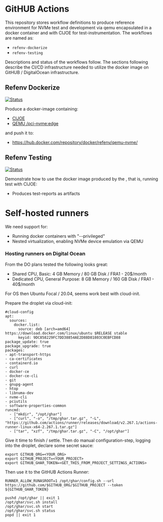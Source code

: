 # GitHUB Actions

This repository stores workflow definitions to produce reference environment for NVMe test and
development via qemu encapsulated in a docker container and with CIJOE for test-instrumentation.
The workflows are named as:

* ``refenv-dockerize``
* ``refenv-testing``

Descriptions and status of the workflows follow. The sections following describe the CI/CD
infrastructure needed to utilize the docker image on GitHUB / DigitalOcean infrastructure.

## Refenv Dockerize

[![Status](https://github.com/refenv/actions/workflows/refenv.dockerize/badge.svg)](https://github.com/refenv/actions/actions?query=workflow%3Arefenv.dockerize)

Produce a docker-image containing:

* [CIJOE](https://github.com/refenv/cijoe)
* [QEMU /pci-nvme:edge](https://irrelevant.dk/g/pci-nvme.git/)

and push it to:

* https://hub.docker.com/repository/docker/refenv/qemu-nvme/

## Refenv Testing

[![Status](https://github.com/refenv/actions/workflows/refenv.testing/badge.svg)](https://github.com/refenv/actions/actions?query=workflow%3Arefenv.testing)

Demonstrate how to use the docker image produced by the , that is, running test with CIJOE:

* Produces test-reports as artifacts

# Self-hosted runners

We need support for:

* Running docker containers with "--privileged"
* Nested virtualization, enabling NVMe device emulation via QEMU

### Hosting runners on Digital Ocean

From the DO plans tested the following looks great:

* Shared CPU, Basic: 4 GB Memory / 80 GB Disk / FRA1 - 20$/month
* Dedicated CPU, General Purpose: 8 GB Memory / 160 GB Disk / FRA1 - 40$/month

For OS then Ubuntu Focal / 20.04, seems work best with cloud-init.

Prepare the droplet via cloud-init:

    #cloud-config
    apt:
      sources:
        docker.list:
          source: deb [arch=amd64] https://download.docker.com/linux/ubuntu $RELEASE stable
          keyid: 9DC858229FC7DD38854AE2D88D81803C0EBFCD88
    package_update: true
    package_upgrade: true
    packages:
    - apt-transport-https
    - ca-certificates
    - containerd.io
    - curl
    - docker-ce
    - docker-ce-cli
    - git
    - gnupg-agent
    - htop
    - libnuma-dev
    - nvme-cli
    - pciutils
    - software-properties-common
    runcmd:
      - ["mkdir", "/opt/ghar"]
      - ["curl", "-o", "/tmp/ghar.tar.gz", "-L", "https://github.com/actions/runner/releases/download/v2.267.1/actions-runner-linux-x64-2.267.1.tar.gz"]
      - ["tar", "xzf", "/tmp/ghar.tar.gz", "-C", "/opt/ghar"]

Give it time to finish / settle. Then do manual configuration-step, logging into
the droplet, declare some secret sauce:

    export GITHUB_ORG=<YOUR_ORG>
    export GITHUB_PROJECT=<YOUR_PROJECT>
    export GITHUB_GHAR_TOKEN=<GET_THIS_FROM_PROJECT_SETTINGS_ACTIONS>

Then use it to the GitHUB Actions Runner:

    RUNNER_ALLOW_RUNASROOT=1 /opt/ghar/config.sh --url https://github.com/$GITHUB_ORG/$GITHUB_PROJECT --token ${GITHUB_GHAR_TOKEN}

    pushd /opt/ghar || exit 1
    /opt/ghar/svc.sh install
    /opt/ghar/svc.sh start
    /opt/ghar/svc.sh status
    popd || exit 1
